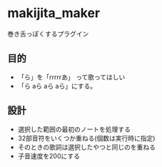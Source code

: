# makijita_maker

巻き舌っぽくするプラグイン

## 目的

- 「ら」を「rrrrrあ」 って歌ってほしい
- 「ら aら aら aら」にする。

## 設計

- 選択した範囲の最初のノートを処理する
- 32部音符をいくつか重ねる(個数は実行時に指定)
- そのときの歌詞は選択したやつと同じのを重ねる
- 子音速度を200にする